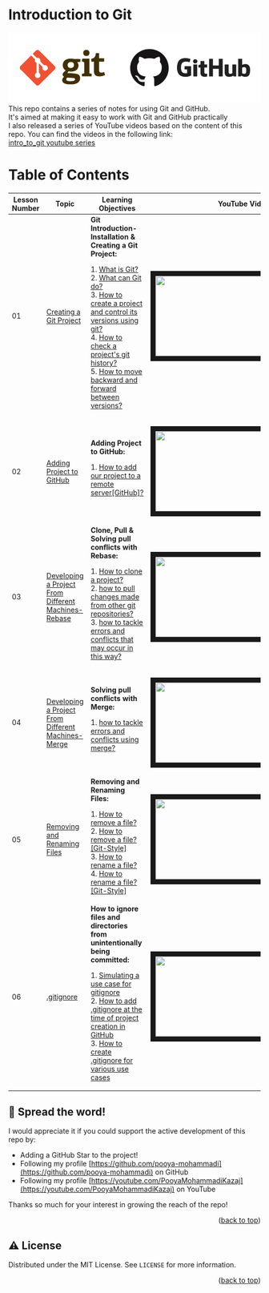 # Introduction to Git
![](images/readme/gitgithub.png)</br>
This repo contains a series of notes for using Git and GitHub.</br>
It's aimed at making it easy to work with Git and GitHub practically</br> 
I also released a series of YouTube videos based on the content of this repo. You can find the videos in the following link:</br>
[intro_to_git youtube series](https://youtube.com/playlist?list=PL2g_5adpoaeLfkAnqPH3sYQDYLeFYgr0b)

<div  id="top"></div>

# Table of Contents

| Lesson Number | Topic                                                                                                                                    | Learning Objectives                                                                                                                                                                                                                                                                                                                                                                                                                                                                                                                                                                                                                                                                                                                                                                                                                                                                                              | YouTube Videos                                                                                                                                                                           |
|---------------|------------------------------------------------------------------------------------------------------------------------------------------|------------------------------------------------------------------------------------------------------------------------------------------------------------------------------------------------------------------------------------------------------------------------------------------------------------------------------------------------------------------------------------------------------------------------------------------------------------------------------------------------------------------------------------------------------------------------------------------------------------------------------------------------------------------------------------------------------------------------------------------------------------------------------------------------------------------------------------------------------------------------------------------------------------------|------------------------------------------------------------------------------------------------------------------------------------------------------------------------------------------|
| 01            | [Creating a Git Project](https://github.com/pooya-mohammadi/intro_to_git/blob/main/creating_git_project.md)                              | **Git Introduction-Installation & Creating a Git Project:** <p> 1. [What is Git?](https://github.com/pooya-mohammadi/intro_to_git/blob/main/creating_git_project.md#what-is-git)</br>  2. [What can Git do?](https://github.com/pooya-mohammadi/intro_to_git/blob/main/creating_git_project.md#what-can-git-do)</br> 3. [How to create a project and control its versions using git?](https://github.com/pooya-mohammadi/intro_to_git/blob/main/creating_git_project.md#how-to-create-a-project-and-control-its-versions-using-git)</br> 4. [How to check a project's git history?](https://github.com/pooya-mohammadi/intro_to_git/blob/main/creating_git_project.md#how-to-check-a-projects-git-history)</br> 5. [How to move backward and forward between versions?](https://github.com/pooya-mohammadi/intro_to_git/blob/main/creating_git_project.md#how-to-move-backward-and-forward-between-versions)</p> | <p align="center"><a href="https://youtu.be/AWbQyc2BIms" target="_blank"><img src="https://img.youtube.com/vi/AWbQyc2BIms/0.jpg"  width="360" height="160" border="10" /></a></p>        |
| 02            | [Adding Project to GitHub](https://github.com/pooya-mohammadi/intro_to_git/blob/main/creating_git_project.md)                            | **Adding Project to GitHub:** <p> 1. [How to add our project to a remote server[GitHub]?](https://github.com/pooya-mohammadi/intro_to_git/blob/main/creating_git_project.md#how-to-add-our-project-to-a-remote-servergithub)</p>                                                                                                                                                                                                                                                                                                                                                                                                                                                                                                                                                                                                                                                                                 | <p align="center"><a href="https://youtu.be/X5EugV4hza0" target="_blank"><img src="https://img.youtube.com/vi/X5EugV4hza0/0.jpg"  width="360" height="160" border="10" /></a></p>        |
| 03            | [Developing a Project From Different Machines-Rebase](https://github.com/pooya-mohammadi/intro_to_git/blob/main/creating_git_project.md) | **Clone, Pull & Solving pull conflicts with Rebase:** <p> 1. [How to clone a project?](https://github.com/pooya-mohammadi/intro_to_git/blob/main/developing_a_project_from_different_machines.md#how-to-clone-a-project)</br>  2. [how to pull changes made from other git repositories?](https://github.com/pooya-mohammadi/intro_to_git/blob/main/developing_a_project_from_different_machines.md#how-to-tackle-errors-and-conflicts-that-may-occur-in-this-way)</br> 3. [how to tackle errors and conflicts that may occur in this way?](https://github.com/pooya-mohammadi/intro_to_git/blob/main/developing_a_project_from_different_machines.md#how-to-tackle-errors-and-conflicts-that-may-occur-in-this-way) </p>                                                                                                                                                                                        | <p align="center"><a href="https://youtu.be/xnw-OATrRVk" target="_blank"><img src="https://img.youtube.com/vi/xnw-OATrRVk/0.jpg"  width="360" height="160" border="10" /></a></p>        |
| 04            | [Developing a Project From Different Machines-Merge](https://github.com/pooya-mohammadi/intro_to_git/blob/main/creating_git_project.md)  | **Solving pull conflicts with Merge:** <p> 1. [how to tackle errors and conflicts using merge?](https://github.com/pooya-mohammadi/intro_to_git/blob/main/developing_a_project_from_different_machines.md#how-to-tackle-errors-and-conflicts-using-merge)</p>                                                                                                                                                                                                                                                                                                                                                                                                                                                                                                                                                                                                                                                    | <p align="center"><a href="https://youtu.be/iUZVQ39KoT4" target="_blank"><img src="https://img.youtube.com/vi/iUZVQ39KoT4/0.jpg"  width="360" height="160" border="10" /></a></p>        |
| 05            | [Removing and Renaming Files](https://github.com/pooya-mohammadi/intro_to_git/blob/main/removing-renaming-files.md)                      | **Removing and Renaming Files:** <p> 1. [How to remove a file?](https://github.com/pooya-mohammadi/intro_to_git/blob/main/removing-renaming-files.md#how-to-remove-a-file)</br>  2. [How to remove a file? [Git-Style]](https://github.com/pooya-mohammadi/intro_to_git/blob/main/removing-renaming-files.md#how-to-remove-a-file-git-style)</br> 3. [How to rename a file?](https://github.com/pooya-mohammadi/intro_to_git/blob/main/removing-renaming-files.md#how-to-rename-a-file)</br> 4. [How to rename a file? [Git-Style]](https://github.com/pooya-mohammadi/intro_to_git/blob/main/removing-renaming-files.md#how-to-rename-a-file-git-style) </p>                                                                                                                                                                                                                                                    | <p align="center"><a href="https://youtu.be/iAUIoPqKT9U" target="_blank"><img src="https://img.youtube.com/vi/iAUIoPqKT9U/0.jpg"  width="360" height="160" border="10" /></a></p>        |
| 06            | [.gitignore](https://github.com/pooya-mohammadi/intro_to_git/blob/main/gitignore.md)                                                     | **How to ignore files and directories from unintentionally being committed:** <p> 1. [Simulating a use case for gitignore](https://github.com/pooya-mohammadi/intro_to_git/blob/main/gitignore.md#simulating-a-use-case-for-gitignore)</br>  2. [How to add .gitignore at the time of project creation in GitHub](https://github.com/pooya-mohammadi/intro_to_git/blob/main/gitignore.md#how-to-add-gitignore-at-the-time-of-project-creation-in-github)</br> 3. [How to create .gitignore for various use cases](https://github.com/pooya-mohammadi/intro_to_git/blob/main/gitignore.md#how-to-create-gitignore-for-various-use-cases) </p>                                                                                                                                                                                                                                                                     |        <p align="center"><a href="https://youtu.be/QN8rkqVmriU" target="_blank"><img src="https://img.youtube.com/vi/QN8rkqVmriU/0.jpg"  width="360" height="160" border="10" /></a></p> |

## 🌟 Spread the word!

I would appreciate it if you could support the active development of this repo by:
- Adding a GitHub Star to the project!
- Following my profile [https://github.com/pooya-mohammadi](https://github.com/pooya-mohammadi) on GitHub
- Following my profile [https://youtube.com/PooyaMohammadiKazaj](https://youtube.com/PooyaMohammadiKazaj) on YouTube

Thanks so much for your interest in growing the reach of the repo!
<p align="right">(<a href="#top">back to top</a>)</p>

## ⚠️ License

Distributed under the MIT License. See `LICENSE` for more information.

<p align="right">(<a href="#top">back to top</a>)</p>
